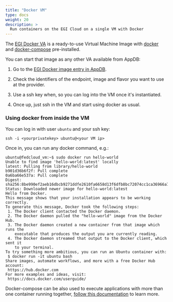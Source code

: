 ```yaml
---
title: "Docker VM"
type: docs
weight: 20
description: >
  Run containers on the EGI Cloud on a single VM with Docker
---
```


The [EGI Docker
VA](https://appdb.egi.eu/store/vappliance/egi.docker.ubuntu.16.04) is a
ready-to-use Virtual Machine Image with
[docker](https://www.docker.com/) and
[docker-compose](https://docs.docker.com/compose/) pre-installed.

You can start that image as any other VA available from AppDB:

1. Go to the [EGI Docker image entry in
   AppDB](https://appdb.egi.eu/store/vappliance/egi.docker.ubuntu.16.04).

1. Check the identifiers of the endpoint, image and flavor you want to
   use at the provider.

1. Use a ssh key when, so you can log into the VM once it\'s
   instantiated.

1. Once up, just ssh in the VM and start using docker as usual.

### Using docker from inside the VM

You can log in with user `ubuntu` and your ssh key:

``` {.console}
ssh -i <yourprivatekey> ubuntu@<your VM ip>
```

Once in, you can run any docker command, e.g.:

``` {.console}
ubuntu@fedcloud_vm:~$ sudo docker run hello-world
Unable to find image 'hello-world:latest' locally
latest: Pulling from library/hello-world
b901d36b6f2f: Pull complete
0a6ba66e537a: Pull complete
Digest: sha256:8be990ef2aeb16dbcb9271ddfe2610fa6658d13f6dfb8bc72074cc1ca36966a7
Status: Downloaded newer image for hello-world:latest
Hello from Docker.
This message shows that your installation appears to be working correctly.
To generate this message, Docker took the following steps:
 1. The Docker client contacted the Docker daemon.
 2. The Docker daemon pulled the "hello-world" image from the Docker Hub.
 3. The Docker daemon created a new container from that image which runs the
    executable that produces the output you are currently reading.
 4. The Docker daemon streamed that output to the Docker client, which sent it
    to your terminal.
To try something more ambitious, you can run an Ubuntu container with:
 $ docker run -it ubuntu bash
Share images, automate workflows, and more with a free Docker Hub account:
 https://hub.docker.com
For more examples and ideas, visit:
 https://docs.docker.com/userguide/
```

Docker-compose can be also used to execute applications with more than one container
running together, [follow this documentation](https://docs.docker.com/compose/)
to learn more.
